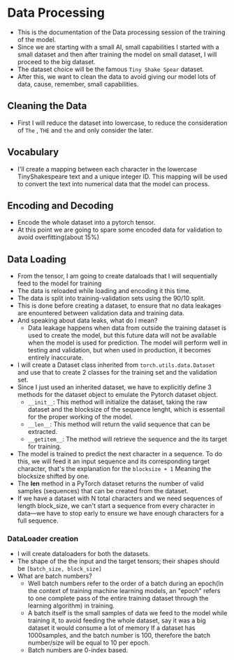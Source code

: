 # Data Processing

- This is the documentation of the Data processing session of the training of the model.
- Since we are starting with a small AI, small capabilities I started with a small dataset and then after training the model on small dataset, I will proceed to the big dataset.
- The dataset choice will be the famous `Tiny Shake Spear` dataset.
- After this, we want to clean the data to avoid giving our model lots of data, cause, remember, small capabilities.

## Cleaning the Data

- First I will reduce the dataset into lowercase, to reduce the consideration of `The` , `THE` and `the` and only consider the later.

## Vocabulary

- I'll create a mapping between each character in the lowercase TinyShakespeare text and a unique integer ID. This mapping will be used to convert the text into numerical data that the model can process.

## Encoding and Decoding

- Encode the whole dataset into a pytorch tensor.
- At this point we are going to spare some encoded data for validation to avoid overfitting(about 15%)

## Data Loading

- From the tensor, I am going to create dataloads that I will sequentially feed to the model for training
- The data is reloaded while loading and encoding it this time.
- The data is split into training-validation sets using the 90/10 split.
- This is done before creating a dataset, to ensure that no data leakages are enountered between validation data and training data.
- And speaking about data leaks, what do I mean?
  - Data leakage happens when data from outside the training dataset is used to create the model, but this future data will not be available when the model is used for prediction. The model will perform well in testing and validation, but when used in production, it becomes entirely inaccurate.
- I will create a Dataset class inherited from `torch.utils.data.Dataset` and use that to create  2 classes for the training set and the validation set.
- Since I just used an inherited dataset, we have to explicitly define 3 methods for the dataset object to emulate the Pytorch dataset object.
  - `__init__`: This method will initialize the dataset, taking the raw dataset and the blocksize of the sequence lenght, which is essentail for the proper working of the model.
  - `__len__`: This method will return the valid sequence that can be extracted.
  - `__getitem__`: The method will retrieve the sequence and the its target for training.
- The model is trained to predict the next character in a sequence. To do this, we will feed it an input sequence and its corresponding target character, that's the explanation for the `blocksize + 1` Meaning the blocksize shifted by one.
- The __len__ method in a PyTorch dataset returns the number of valid samples (sequences) that can be created from the dataset.
- If we have a dataset with N total characters and we need sequences of length block_size, we can't start a sequence from every character in data—we have to stop early to ensure we have enough characters for a full sequence.

### DataLoader creation

- I will create dataloaders for both the datasets.
- The shape of the the input and the target tensors; their shapes should be `[batch_size, block_size]`
- What are batch numbers?
  - Well batch numbers refer to the order of a batch during an epoch(In the context of training machine learning models, an "epoch" refers to one complete pass of the entire training dataset through the learning algorithm) in training.
  - A batch itself is the small samples of data we feed to the model while training it, to avoid feeding the whole dataset, say it was a big dataset it would consume a lot of memory If a dataset has 1000samples, and the batch number is 100, therefore the batch number/size will be equal to 10 per epoch.
  - Batch numbers are 0-index based.
